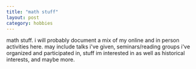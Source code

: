```yaml
---
title: "math stuff"
layout: post
category: hobbies 
---
```


math stuff.
i will probably document a mix of my online and in person activities here. 
may include talks i've given, seminars/reading groups i've organized and participated in, stuff im interested in as well as historical interests, and maybe more.
